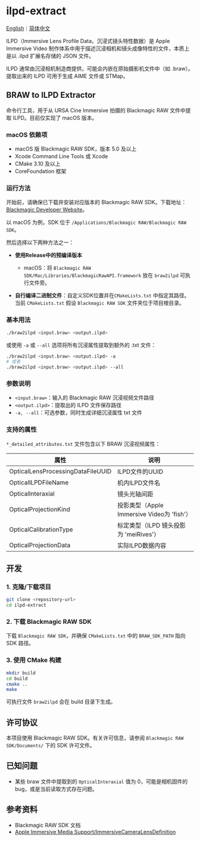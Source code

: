 # ilpd-extract

[English](README.md)｜[简体中文](README.zh.md)

ILPD（Immersive Lens Profile Data，沉浸式镜头特性数据）是 Apple Immersive Video 制作体系中用于描述沉浸相机和镜头成像特性的文件，本质上是以 .ilpd 扩展名存储的 JSON 文件。

ILPD 通常由沉浸相机制造商提供，可能会内嵌在原始摄影机文件中（如 .braw）。提取出来的 ILPD 可用于生成 AIME 文件或 STMap。

## BRAW to ILPD Extractor

命令行工具，用于从 URSA Cine Immersive 拍摄的 Blackmagic RAW 文件中提取 ILPD。目前仅实现了 macOS 版本。

### macOS 依赖项
- macOS 版 Blackmagic RAW SDK，版本 5.0 及以上
- Xcode Command Line Tools 或 Xcode
- CMake 3.10 及以上
- CoreFoundation 框架

### 运行方法

开始前，请确保已下载并安装对应版本的 Blackmagic RAW SDK。下载地址：[Blackmagic Developer Website](https://www.blackmagicdesign.com/developer/products/braw/sdk-and-software)。

以 macOS 为例，SDK 位于 `/Applications/Blackmagic RAW/Blackmagic RAW SDK`。

然后选择以下两种方法之一：
- **使用Release中的预编译版本**
    - macOS：将 `Blackmagic RAW SDK/Mac/Libraries/BlackmagicRawAPI.framework` 放在 `braw2ilpd` 可执行文件旁。

- **自行编译二进制文件**：自定义SDK位置并在`CMakeLists.txt` 中指定其路径。当前 `CMakeLists.txt` 假设 `Blackmagic RAW SDK` 文件夹位于项目根目录。

### 基本用法

```bash
./braw2ilpd <input.braw> <output.ilpd>
```
或使用 `-a` 或 `--all` 选项将所有沉浸属性提取到额外的 .txt 文件：

```bash
./braw2ilpd <input.braw> <output.ilpd> -a
# 或者
./braw2ilpd <input.braw> <output.ilpd> --all
```

### 参数说明

- `<input.braw>`：输入的 Blackmagic RAW 沉浸视频文件路径
- `<output.ilpd>`：提取出的 ILPD 文件保存路径
- `-a, --all`：可选参数，同时生成详细沉浸属性 txt 文件

### 支持的属性

`*_detailed_attributes.txt` 文件包含以下 BRAW 沉浸视频属性：

| 属性 | 说明 |
|-----------|-------------|
| OpticalLensProcessingDataFileUUID | ILPD文件的UUID |
| OpticalILPDFileName | 机内ILPD文件名 |
| OpticalInteraxial | 镜头光轴间距 |
| OpticalProjectionKind | 投影类型（Apple Immersive Video为 'fish'）|
| OpticalCalibrationType | 标定类型（ILPD 镜头投影为 'meiRives'）|
| OpticalProjectionData | 实际ILPD数据内容 |

## 开发

### 1. 克隆/下载项目
```bash
git clone <repository-url>
cd ilpd-extract
```
### 2. 下载 Blackmagic RAW SDK

下载 `Blackmagic RAW SDK`，并确保 `CMakeLists.txt` 中的 `BRAW_SDK_PATH` 指向 SDK 路径。

### 3. 使用 CMake 构建

```bash
mkdir build
cd build
cmake ..
make
```

可执行文件 `braw2ilpd` 会在 build 目录下生成。

## 许可协议

本项目使用 Blackmagic RAW SDK。有关许可信息，请参阅 `Blackmagic RAW SDK/Documents/` 下的 SDK 许可文件。


## 已知问题

- 某些 braw 文件中提取到的 `OpticalInteraxial` 值为 0，可能是相机固件的 bug，或是当前读取方式存在问题。

## 参考资料

- Blackmagic RAW SDK 文档
- [Apple Immersive Media Support/ImmersiveCameraLensDefinition](https://developer.apple.com/documentation/immersivemediasupport/immersivecameralensdefinition)
